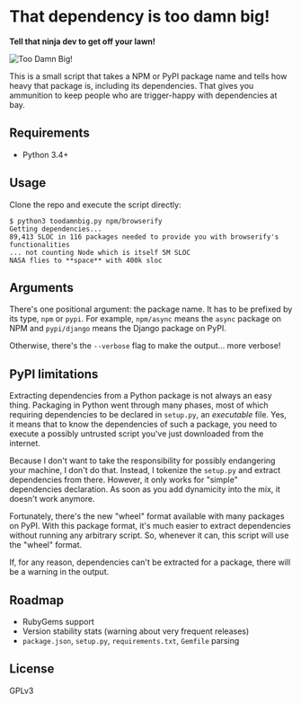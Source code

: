 # That dependency is too damn big!

**Tell that ninja dev to get off your lawn!**

![Too Damn Big!](https://raw.github.com/hsoft/toodamnbig/master/images/toodamnbig.jpg)

This is a small script that takes a NPM or PyPI package name and tells how heavy that package is,
including its dependencies. That gives you ammunition to keep people who are trigger-happy with
dependencies at bay.

## Requirements

* Python 3.4+

## Usage

Clone the repo and execute the script directly:

    $ python3 toodamnbig.py npm/browserify
    Getting dependencies...
    89,413 SLOC in 116 packages needed to provide you with browserify's functionalities
    ... not counting Node which is itself 5M SLOC
    NASA flies to **space** with 400k sloc

## Arguments

There's one positional argument: the package name. It has to be prefixed by its type, `npm` or
`pypi`. For example, `npm/async` means the `async` package on NPM and `pypi/django` means the
Django package on PyPI.

Otherwise, there's the `--verbose` flag to make the output... more verbose!

## PyPI limitations

Extracting dependencies from a Python package is not always an easy thing. Packaging in Python went
through many phases, most of which requiring dependencies to be declared in `setup.py`, an
*executable* file. Yes, it means that to know the dependencies of such a package, you need to
execute a possibly untrusted script you've just downloaded from the internet.

Because I don't want to take the responsibility for possibly endangering your machine, I don't do
that. Instead, I tokenize the `setup.py` and extract dependencies from there. However, it only
works for "simple" dependencies declaration. As soon as you add dynamicity into the mix, it doesn't
work anymore.

Fortunately, there's the new "wheel" format available with many packages on PyPI. With this package
format, it's much easier to extract dependencies without running any arbitrary script. So, whenever
it can, this script will use the "wheel" format.

If, for any reason, dependencies can't be extracted for a package, there will be a warning in the
output.

## Roadmap

* RubyGems support
* Version stability stats (warning about very frequent releases)
* `package.json`, `setup.py`, `requirements.txt`, `Gemfile` parsing

## License

GPLv3

